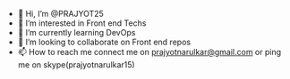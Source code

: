 - 👋 Hi, I’m @PRAJYOT25
- 👀 I’m interested in Front end Techs
- 🌱 I’m currently learning DevOps 
- 💞️ I’m looking to collaborate on Front end repos
- 📫 How to reach me connect me on prajyotnarulkar@gmail.com or ping me on skype(prajyotnarulkar15)

<!---
PRAJYOT25/PRAJYOT25 is a ✨ special ✨ repository because its `README.md` (this file) appears on your GitHub profile.
You can click the Preview link to take a look at your changes.
--->
